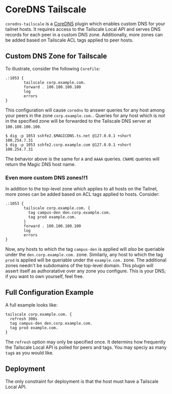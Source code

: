 # CoreDNS Tailscale

`coredns-tailscale` is a [CoreDNS](https://coredns.io/) plugin which enables
custom DNS for your tailnet hosts. It requires access to the Tailscale Local API
and serves DNS records for each peer in a custom DNS zone. Additionally, more
zones can be added based on Tailscale ACL tags applied to peer hosts.

## Custom DNS Zone for Tailscale

To illustrate, consider the following `Corefile`:

```Corefile
.:1053 {
        tailscale corp.example.com.
        forward . 100.100.100.100
        log
        errors
}
```

This configuration will cause `coredns` to answer queries for any host among
your peers in the zone `corp.example.com.`. Queries for any host which is _not_
in the specified zone will be forwarded to the Tailscale DNS server at
`100.100.100.100`.

```
$ dig -p 1053 sshfe2.$MAGICDNS.ts.net @127.0.0.1 +short
100.254.7.31
$ dig -p 1053 sshfe2.corp.example.com @127.0.0.1 +short
100.254.7.31
```

The behavior above is the same for `A` and `AAAA` queries. `CNAME` queries will
return the Magic DNS host name.

### Even more custom DNS zones!!1

In addition to the top-level zone which applies to all hosts on the Tailnet,
more zones can be added based on ACL tags applied to hosts. Consider:

```Corefile
.:1053 {
        tailscale corp.example.com. {
          tag campus-den den.corp.example.com.
          tag prod example.com.
        }
        forward . 100.100.100.100
        log
        errors
}
```

Now, any hosts to which the tag `campus-den` is applied will _also_ be queriable
under the `den.corp.example.com.` zone. Similarly, any host to which the tag
`prod` is applied will be queriable under the `example.com.` zone. The
additional zones needn't be subdomains of the top-level domain. This plugin
will assert itself as authoratative over any zone you configure. This is your
DNS; if you want to own yourself, feel free.


## Full Configuration Example

A full example looks like:

```Corefile
tailscale corp.example.com. {
  refresh 300s
  tag campus-den den.corp.example.com.
  tag prod example.com.
}
```

The `refresh` option may only be specified once. It determins how frequently the
Tailscale Local API is polled for peers and tags. You may speciy as many `tag`s
as you would like.


## Deployment

The only constraint for deployment is that the host must have a Tailscale Local
API.



